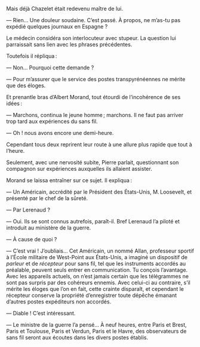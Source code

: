 Mais déjà Chazelet était redevenu maître de lui.

— Rien… Une douleur soudaine. C’est passé. À propos, ne m’as-tu pas
expédié quelques journaux en Espagne ?

Le médecin considéra son interlocuteur avec stupeur. La question lui
parraissait sans lien avec les phrases précédentes.

Toutefois il répliqua :

— Non… Pourquoi cette demande ?

— Pour m’assurer que le service des postes transpyrénéennes ne mérite que des éloges.

Et prenantle bras d’Albert Morand, tout étourdi de l’incohérence de ses
idées :

— Marchons, continua le jeune homme ; marchons. Il ne faut pas arriver
trop tard aux expériences du sans fil.

— Oh ! nous avons encore une demi-heure.

Cependant tous deux reprirent leur route à une allure plus rapide que
tout à l’heure.

Seulement, avec une nervosité subite, Pierre parlait, questionnant son
compagnon sur expériences auxquelles ils allaient assister.

Morand se laissa entraîner sur ce sujet. Il expliqua :

— Un Américain, accrédité par le Président des États-Unis, M. Loosevelt, et
présenté par le chef de la sûreté.

— Par Lerenaud ?

— Oui. Ils se sont connus autrefois, paraît-il. Bref Lerenaud l’a piloté et
introduit au ministère de la guerre.

— À cause de quoi ?

— C’est vrai ! J’oubliais… Cet Américain, un nommé Allan, professeur
sportif à l’École militaire de West-Point aux États-Unis, a imaginé un 
dispositif de _parleur_ et de _récepteur_ pour sans fil, tel que les instruments accordés au préalable, peuvent seuls entrer en communication. Tu conçois l’avantage. Avec les appareils actuels, on n’est jamais certain que les télégrammes ne sont pas surpris par des cohéreurs ennemis. Avec celui-ci au
contraire, s’il mérite les éloges que l’on en fait, cette crainte disparaît, et
cependant le récepteur conserve la propriété d’enregistrer toute dépêche
émanant d’autres postes expéditeurs non accordés.

— Diable ! C’est intéressant.

— Le ministre de la guerre l’a pensé… À neuf heures, entre Paris et Brest,
Paris et Toulouse, Paris et Verdun, Paris et le Havre, des observateurs de sans fil seront aux écoutes dans les divers postes établis.
